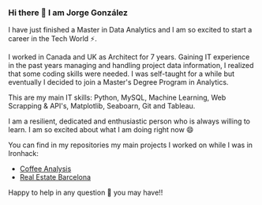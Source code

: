 ### Hi there 👋 I am Jorge González

I have just finished a Master in Data Analytics and I am so excited to start a career in the Tech World ⚡.

I worked in Canada and UK as Architect for 7 years. Gaining IT experience in the past years managing and handling
project data information, I realized that some coding skills were needed. 
I was self-taught for a while but eventually I decided to join a Master's Degree Program in Analytics.

This are my main IT skills: Python, MySQL, Machine Learning, Web Scrapping & API's, Matplotlib, Seaboarn, Git and Tableau.

I am a resilient, dedicated and enthusiastic person who is always willing to learn. I am so excited about what I am doing right now 😄

You can find in my repositories my main projects I worked on while I was in Ironhack:

- [Coffee Analysis](https://github.com/code-Jyu/Coffee-Analysis)
- [Real Estate Barcelona](https://github.com/code-Jyu/Real-Estate-Barcelona)

Happy to help in any question 💬 you may have!!

<!--
**code-Jyu/code-Jyu** is a ✨ _special_ ✨ repository because its `README.md` (this file) appears on your GitHub profile.

Here are some ideas to get you started:

- 🔭 I’m currently working on ...
- 🌱 I’m currently learning ...
- 👯 I’m looking to collaborate on ...
- 🤔 I’m looking for help with ...
- 💬 Ask me about ...
- 📫 How to reach me: ...
- 😄 Pronouns: ...
- ⚡ Fun fact: ...
-->
